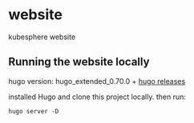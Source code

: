 # website
kubesphere website

## Running the website locally

hugo version: hugo_extended_0.70.0 + [hugo releases](https://github.com/gohugoio/hugo/releases)

installed Hugo and clone this project locally. then run:

```
hugo server -D
```